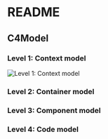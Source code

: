 # README

## C4Model

### Level 1: Context model

![Level 1: Context model](http://www.plantuml.com/plantuml/proxy?src=https://raw.githubusercontent.com/yafiygi/monorepo/develop/sketch/Context.md)

### Level 2: Container model

### Level 3: Component model

### Level 4: Code model
